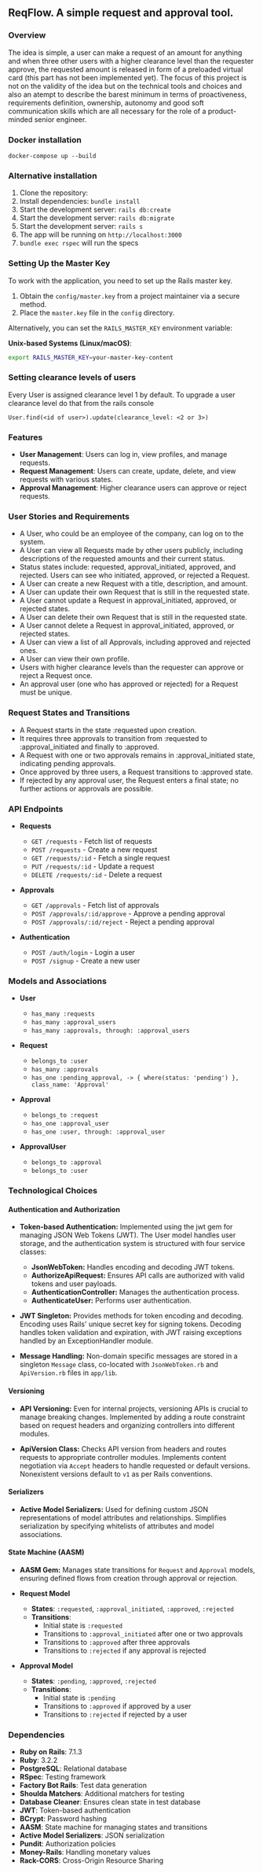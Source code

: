 ## ReqFlow.  A simple request and approval tool.

### Overview

The idea is simple, a user can make a request of an amount for anything and when three other users with a higher clearance level than the requester approve, the requested amount is released in form of a preloaded virtual card (this part has not been implemented yet). The focus of this project is not on the validity of the idea but on the technical tools and choices and also an atempt to describe the barest minimum in terms of proactiveness, requirements definition, ownership, autonomy and good soft communication skills which are all necessary for the role of a product-minded senior engineer.

### Docker installation

```
docker-compose up --build
```

### Alternative installation

1. Clone the repository:
2. Install dependencies: `bundle install`
3. Start the development server: `rails db:create`
3. Start the development server: `rails db:migrate`
3. Start the development server: `rails s`
4. The app will be running on `http://localhost:3000`
5. `bundle exec rspec` will run the specs

### Setting Up the Master Key

To work with the application, you need to set up the Rails master key.

1. Obtain the `config/master.key` from a project maintainer via a secure method.
2. Place the `master.key` file in the `config` directory.

Alternatively, you can set the `RAILS_MASTER_KEY` environment variable:

**Unix-based Systems (Linux/macOS)**:
```bash
export RAILS_MASTER_KEY=your-master-key-content
```

### Setting clearance levels of users

Every User is assigned clearance level 1 by default. To upgrade a user clearance level do that from the rails console

```
User.find(<id of user>).update(clearance_level: <2 or 3>)
```

### Features

- **User Management**: Users can log in, view profiles, and manage requests.
- **Request Management**: Users can create, update, delete, and view requests with various states.
- **Approval Management**: Higher clearance users can approve or reject requests.

### User Stories and Requirements

- A User, who could be an employee of the company, can log on to the system.
- A User can view all Requests made by other users publicly, including descriptions of the requested amounts and their current status.
- Status states include: requested, approval_initiated, approved, and rejected. Users can see who initiated, approved, or rejected a Request.
- A User can create a new Request with a title, description, and amount.
- A User can update their own Request that is still in the requested state.
- A User cannot update a Request in approval_initiated, approved, or rejected states.
- A User can delete their own Request that is still in the requested state.
- A User cannot delete a Request in approval_initiated, approved, or rejected states.
- A User can view a list of all Approvals, including approved and rejected ones.
- A User can view their own profile.
- Users with higher clearance levels than the requester can approve or reject a Request once.
- An approval user (one who has approved or rejected) for a Request must be unique.

### Request States and Transitions

- A Request starts in the state :requested upon creation.
- It requires three approvals to transition from :requested to :approval_initiated and finally to :approved.
- A Request with one or two approvals remains in :approval_initiated state, indicating pending approvals.
- Once approved by three users, a Request transitions to :approved state.
- If rejected by any approval user, the Request enters a final state; no further actions or approvals are possible.


### API Endpoints

- **Requests**
  - `GET /requests` - Fetch list of requests
  - `POST /requests` - Create a new request
  - `GET /requests/:id` - Fetch a single request
  - `PUT /requests/:id` - Update a request
  - `DELETE /requests/:id` - Delete a request

- **Approvals**
  - `GET /approvals` - Fetch list of approvals
  - `POST /approvals/:id/approve` - Approve a pending approval
  - `POST /approvals/:id/reject` - Reject a pending approval

- **Authentication**
  - `POST /auth/login` - Login a user
  - `POST /signup` - Create a new user

### Models and Associations

- **User**
  - `has_many :requests`
  - `has_many :approval_users`
  - `has_many :approvals, through: :approval_users`

- **Request**
  - `belongs_to :user`
  - `has_many :approvals`
  - `has_one :pending_approval, -> { where(status: 'pending') }, class_name: 'Approval'`

- **Approval**
  - `belongs_to :request`
  - `has_one :approval_user`
  - `has_one :user, through: :approval_user`

- **ApprovalUser**
  - `belongs_to :approval`
  - `belongs_to :user`


### Technological Choices

#### Authentication and Authorization

- **Token-based Authentication:** Implemented using the jwt gem for managing JSON Web Tokens (JWT). The User model handles user storage, and the authentication system is structured with four service classes:
  - **JsonWebToken:** Handles encoding and decoding JWT tokens.
  - **AuthorizeApiRequest:** Ensures API calls are authorized with valid tokens and user payloads.
  - **AuthenticationController:** Manages the authentication process.
  - **AuthenticateUser:** Performs user authentication.

- **JWT Singleton:** Provides methods for token encoding and decoding. Encoding uses Rails' unique secret key for signing tokens. Decoding handles token validation and expiration, with JWT raising exceptions handled by an ExceptionHandler module.

- **Message Handling:** Non-domain specific messages are stored in a singleton `Message` class, co-located with `JsonWebToken.rb` and `ApiVersion.rb` files in `app/lib`.

#### Versioning

- **API Versioning:** Even for internal projects, versioning APIs is crucial to manage breaking changes. Implemented by adding a route constraint based on request headers and organizing controllers into different modules.
  
- **ApiVersion Class:** Checks API version from headers and routes requests to appropriate controller modules. Implements content negotiation via `Accept` headers to handle requested or default versions. Nonexistent versions default to `v1` as per Rails conventions.

#### Serializers

- **Active Model Serializers:** Used for defining custom JSON representations of model attributes and relationships. Simplifies serialization by specifying whitelists of attributes and model associations.

#### State Machine (AASM)

- **AASM Gem:** Manages state transitions for `Request` and `Approval` models, ensuring defined flows from creation through approval or rejection.


- **Request Model**
  - **States**: `:requested`, `:approval_initiated`, `:approved`, `:rejected`
  - **Transitions**:
    - Initial state is `:requested`
    - Transitions to `:approval_initiated` after one or two approvals
    - Transitions to `:approved` after three approvals
    - Transitions to `:rejected` if any approval is rejected

- **Approval Model**
  - **States**: `:pending`, `:approved`, `:rejected`
  - **Transitions**:
    - Initial state is `:pending`
    - Transitions to `:approved` if approved by a user
    - Transitions to `:rejected` if rejected by a user


### Dependencies

- **Ruby on Rails**: 7.1.3
- **Ruby**: 3.2.2
- **PostgreSQL**: Relational database
- **RSpec**: Testing framework
- **Factory Bot Rails**: Test data generation
- **Shoulda Matchers**: Additional matchers for testing
- **Database Cleaner**: Ensures clean state in test database
- **JWT**: Token-based authentication
- **BCrypt**: Password hashing
- **AASM**: State machine for managing states and transitions
- **Active Model Serializers**: JSON serialization
- **Pundit**: Authorization policies
- **Money-Rails**: Handling monetary values
- **Rack-CORS**: Cross-Origin Resource Sharing
